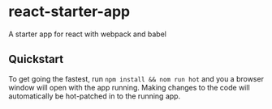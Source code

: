 # react-starter-app
A starter app for react with webpack and babel

## Quickstart

To get going the fastest, run `npm install && nom run hot` and you a browser window will open with the app running.  Making changes to the code will automatically be hot-patched in to the running app.